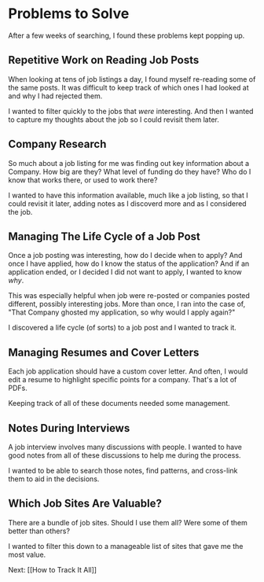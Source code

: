 # Problems to Solve

After a few weeks of searching,  I found these problems kept popping up.

## Repetitive Work on Reading Job Posts
When looking at tens of job listings a day, I found myself re-reading some of the same posts. It was difficult to keep track of which ones I had looked at and why I had rejected them.

I wanted to filter quickly to the jobs that _were_ interesting. And then I wanted to capture my thoughts about the job so I could revisit them later.

## Company Research
So much about a job listing for me was finding out key information about a Company. How big are they? What level of funding do they have? Who do I know that works there, or used to work there?

I wanted to have this information available, much like a job listing, so that I could revisit it later, adding notes as I discoverd more and as I considered the job.

## Managing The Life Cycle of a Job Post
Once a job posting was interesting, how do I decide when to apply? And once I have applied, how do I know the status of the application? And if an application ended, or I decided I did not want to apply, I wanted to know _why_. 

This was especially helpful when job were re-posted or companies posted different, possibly interesting jobs. More than once, I ran into the case of, "That Company ghosted my application, so why would I apply again?"

I discovered a life cycle (of sorts) to a job post and I wanted to track it.

## Managing Resumes and Cover Letters
Each job application should have a custom cover letter. And often, I would edit a resume to highlight specific points for a company. That's a lot of PDFs.

Keeping track of all of these documents needed some management.

## Notes During Interviews
A job interview involves many discussions with people. I wanted to have good notes from all of these discussions to help me during the process. 

I wanted to be able to search those notes, find patterns, and cross-link them to aid in the decisions.

## Which Job Sites Are Valuable?
There are a bundle of job sites. Should I use them all? Were some of them better than others?

I wanted to filter this down to a manageable list of sites that gave me the most value.


Next: [[How to Track It All]]